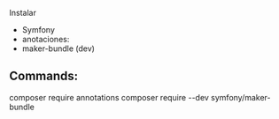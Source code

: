 
Instalar
* Symfony
* anotaciones: 
* maker-bundle (dev)


Commands:
--------
composer require annotations
composer require --dev symfony/maker-bundle